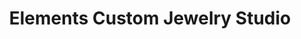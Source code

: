 ---
title: "Elements Custom Jewelry Studio"
url: /royal-oak/elements-custom-jewelry-studio/
shop: Schmuck
---